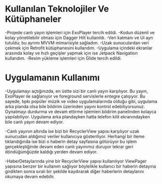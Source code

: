 # Kullanılan Teknolojiler Ve Kütüphaneler
-Projede canlı yayın işlemleri için ExoPlayer tercih edildi. 
-Kodun düzenli ve kolay yönetilebilir olması için Dagger Hilt kullanıldı.
-Veri katmanı ve UI ayrı tutuldu; bu ayrımı MVVM mimarisiyle sağladım.
-Uzak sunuculardan veri çekmek için Retrofit kütüphanesini kullandım.
-Uygulama içindeki ekranlar arasında kolay ve hızlı geçişler yapmak için ise Jetpack Navigation kullandım.
-Resim yükleme işlemleri için Glide tercih edildi.
# Uygulamanın Kullanımı
-Uygulamayı açtığınızda, en üstte sizi bir canlı yayın karşılıyor. Bu yayın, ExoPlayer ile sağlanıyor ve foreground servislerle entegre çalışıyor. Bu sayede, tıpkı popüler müzik ve video uygulamalarında olduğu gibi, uygulama arka planda olsa bile bildirim üzerinden yayını kontrol edebiliyorsunuz. Oynatmayı durdurma ve devam ettirme işlemleri bildirim panelinden kolayca yapılabiliyor. Uygulama arka plandayken hatta telefon kilit ekranındayken bile canlı yayın devam ediyor.

-Canlı yayının altında ise bizi bir RecyclerView yapısı karşılıyor uzak sunucudan aldığımız veriler kullanıcıya gösteriliyor. Herhangi bir iteme tıklandığında ise bizi o haberin detay sayfasına götürüyor bu işlem gerçekleştiğinde devam eden canlı yayınımız duruyor tekrar geri döndüğümğüzde kaldığı yerden devam ediyor.

-HaberDetaylarında yine bir RecyclerView yapısı kullanılıyor ViewPager yapısına benzer bir kullanım sağlıyor böylelikle kullanıcı bir haberin detayına girdikten sonra sıralı bir şekilde kaydırarak diğer haberlerin detaylarını okumaya devam edebilir.
